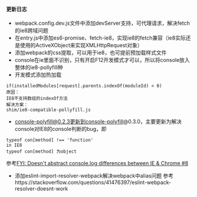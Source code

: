 #### 更新日志
* webpack.config.dev.js文件中添加devServer支持，可代理请求，解决fetch的ie8跨域问题
* 在entry.js中添加es6-promise、fetch-ie8，实现ie8的fetch兼容（ie8实际还是使用的ActiveXObject来实现XMLHttpRequest对象）
* 添加webpack的css提取，可以用于ie8，也可提前预加载样式文件
* console在ie里面不识别，只有开启F12开发模式才可以，所以将console放入整体的ie8-pollyfill种
* 开发模式添加热加载
```
if(installedModules[request].parents.indexOf(moduleId) < 0)
原因：
IE8不支持数组的indexOf方法
解决方案：
shim/ie8-compatible-pollyfill.js
```
* console-polyfill@0.2.3更新到console-polyfill@0.3.0，主要更新为解决console对IE8的console判断的bug，即
```
typeof con[method] !== 'function'
in IE8
typeof con[method] 为object
```
参考[FYI: Doesn't abstract console.log differences between IE & Chrome #8](https://github.com/paulmillr/console-polyfill/issues/8)
* 添加eslint-import-resolver-webpack解决webpack中alias问题
参考https://stackoverflow.com/questions/41476397/eslint-webpack-resolver-doesnt-work